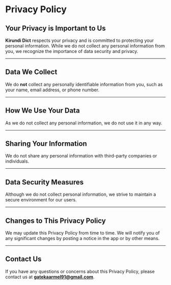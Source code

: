 # Privacy Policy

## Your Privacy is Important to Us

**Kirundi Dict** respects your privacy and is committed to protecting your personal information. While we do not collect any personal information from you, we recognize the importance of data security and privacy.

---

## Data We Collect

We do **not** collect any personally identifiable information from you, such as your name, email address, or phone number.

---

## How We Use Your Data

As we do not collect any personal information, we do not use it in any way.

---

## Sharing Your Information

We do not share any personal information with third-party companies or individuals.

---

## Data Security Measures

Although we do not collect personal information, we strive to maintain a secure environment for our users.

---

## Changes to This Privacy Policy

We may update this Privacy Policy from time to time. We will notify you of any significant changes by posting a notice in the app or by other means.

---

## Contact Us

If you have any questions or concerns about this Privacy Policy, please contact us at **gatekaarmel91@gmail.com**.
